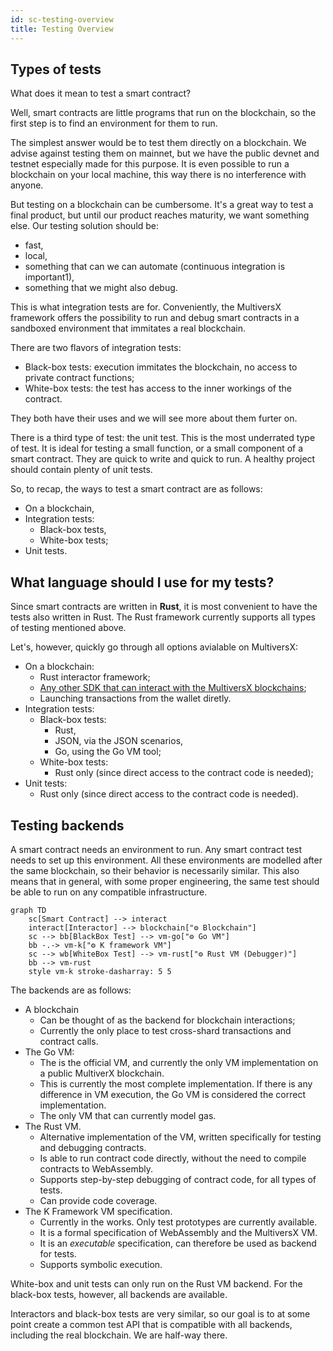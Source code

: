 ```yaml
---
id: sc-testing-overview
title: Testing Overview
---
```

[comment]: # (mx-abstract)

## Types of tests

What does it mean to test a smart contract?

Well, smart contracts are little programs that run on the blockchain, so the first step is to find an environment for them to run.

The simplest answer would be to test them directly on a blockchain. We advise against testing them on mainnet, but we have the public devnet and testnet especially made for this purpose. It is even possible to run a blockchain on your local machine, this way there is no interference with anyone.

But testing on a blockchain can be cumbersome. It's a great way to test a final product, but until our product reaches maturity, we want something else. Our testing solution should be:
- fast,
- local,
- something that can we can automate (continuous integration is important1),
- something that we might also debug.

This is what integration tests are for. Conveniently, the MultiversX framework offers the possibility to run and debug smart contracts in a sandboxed environment that immitates a real blockchain. 

There are two flavors of integration tests:
- Black-box tests: execution immitates the blockchain, no access to private contract functions;
- White-box tests: the test has access to the inner workings of the contract.

They both have their uses and we will see more about them furter on.

There is a third type of test: the unit test. This is the most underrated type of test. It is ideal for testing a small function, or a small component of a smart contract. They are quick to write and quick to run. A healthy project should contain plenty of unit tests.

So, to recap, the ways to test a smart contract are as follows:
- On a blockchain,
- Integration tests:
    - Black-box tests,
    - White-box tests;
- Unit tests.


## What language should I use for my tests?

Since smart contracts are written in **Rust**, it is most convenient to have the tests also written in Rust. The Rust framework currently supports all types of testing mentioned above.

Let's, however, quickly go through all options avialable on MultiversX:
- On a blockchain:
    - Rust interactor framework;
    - [Any other SDK that can interact with the MultiversX blockchains](/sdk-and-tools/overview);
    - Launching transactions from the wallet diretly.
- Integration tests:
    - Black-box tests:
        - Rust,
        - JSON, via the JSON scenarios,
        - Go, using the Go VM tool;
    - White-box tests:
        - Rust only (since direct access to the contract code is needed);
- Unit tests:
    - Rust only (since direct access to the contract code is needed).


## Testing backends

A smart contract needs an environment to run. Any smart contract test needs to set up this environment. All these environments are modelled after the same blockchain, so their behavior is necessarily similar. This also means that in general, with some proper engineering, the same test should be able to run on any compatible infrastructure.


```mermaid
graph TD
    sc[Smart Contract] --> interact
    interact[Interactor] --> blockchain["⚙️ Blockchain"]
    sc --> bb[BlackBox Test] --> vm-go["⚙️ Go VM"]
    bb -.-> vm-k["⚙️ K framework VM"]
    sc --> wb[WhiteBox Test] --> vm-rust["⚙️ Rust VM (Debugger)"]
    bb --> vm-rust
    style vm-k stroke-dasharray: 5 5
```

The backends are as follows:
- A blockchain
    - Can be thought of as the backend for blockchain interactions;
    - Currently the only place to test cross-shard transactions and contract calls.
- The Go VM:
    - The is the official VM, and currently the only VM implementation on a public MultiverX blockchain.
    - This is currently the most complete implementation. If there is any difference in VM execution, the Go VM is considered the correct implementation.
    - The only VM that can currently model gas.
- The Rust VM.
    - Alternative implementation of the VM, written specifically for testing and debugging contracts.
    - Is able to run contract code directly, without the need to compile contracts to WebAssembly.
    - Supports step-by-step debugging of contract code, for all types of tests.
    - Can provide code coverage.
- The K Framework VM specification.
    - Currently in the works. Only test prototypes are currently available.
    - It is a formal specification of WebAssembly and the MultiversX VM.
    - It is an _executable_ specification, can therefore be used as backend for tests.
    - Supports symbolic execution.

White-box and unit tests can only run on the Rust VM backend. For the black-box tests, however, all backends are available.

Interactors and black-box tests are very similar, so our goal is to at some point create a common test API that is compatible with all backends, including the real blockchain. We are half-way there.

